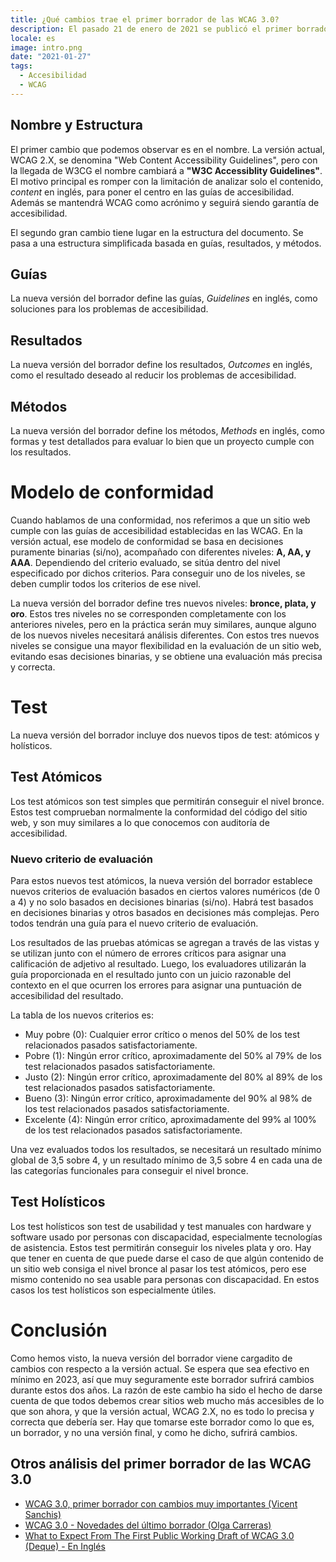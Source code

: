```yaml
---
title: ¿Qué cambios trae el primer borrador de las WCAG 3.0?
description: El pasado 21 de enero de 2021 se publicó el primer borrador de las W3C Accessibility Guidelines (WCAG) 3.0, y viene cargadito de cambios con respecto a la versión actual.
locale: es
image: intro.png
date: "2021-01-27"
tags:
  - Accesibilidad
  - WCAG
---
```


## Nombre y Estructura

El primer cambio que podemos observar es en el nombre. La versión actual, WCAG 2.X, se denomina "Web Content Accessibility Guidelines",
pero con la llegada de W3CG el nombre cambiará a **"W3C Accessiblity Guidelines"**. El motivo principal es romper con la limitación de analizar solo el contenido, _content_ en inglés, para poner el centro en las guías de accesibilidad. Además se mantendrá WCAG como acrónimo y seguirá siendo garantía de accesibilidad.

El segundo gran cambio tiene lugar en la estructura del documento. Se pasa a una estructura simplificada basada en guías, resultados, y métodos.

## Guías

La nueva versión del borrador define las guías, _Guidelines_ en inglés, como soluciones para los problemas de accesibilidad.

## Resultados

La nueva versión del borrador define los resultados, _Outcomes_ en inglés, como el resultado deseado al reducir los problemas de accesibilidad.

## Métodos

La nueva versión del borrador define los métodos, _Methods_ en inglés, como formas y test detallados para evaluar lo bien que un proyecto cumple con los resultados.

# Modelo de conformidad

Cuando hablamos de una conformidad, nos referimos a que un sitio web cumple con las guías de accesibilidad establecidas en las WCAG.
En la versión actual, ese modelo de conformidad se basa en decisiones puramente binarias (si/no), acompañado con diferentes niveles: **A, AA, y AAA**.
Dependiendo del criterio evaluado, se sitúa dentro del nivel especificado por dichos criterios. Para conseguir uno de los niveles, se deben cumplir todos los criterios de ese nivel.

La nueva versión del borrador define tres nuevos niveles: **bronce, plata, y oro**. Estos tres niveles no se corresponden completamente con los anteriores niveles, pero en la práctica serán muy similares, aunque alguno de los nuevos niveles necesitará análisis diferentes. Con estos tres nuevos niveles se consigue una mayor flexibilidad en la evaluación de un sitio web, evitando esas decisiones binarias, y se obtiene una evaluación más precisa y correcta.

# Test

La nueva versión del borrador incluye dos nuevos tipos de test: atómicos y holísticos.

## Test Atómicos

Los test atómicos son test simples que permitirán conseguir el nivel bronce. Estos test comprueban normalmente la conformidad del código del sitio web, y son muy similares a lo que conocemos con auditoría de accesibilidad.

### Nuevo criterio de evaluación

Para estos nuevos test atómicos, la nueva versión del borrador establece nuevos criterios de evaluación basados en ciertos valores numéricos (de 0 a 4) y no solo basados en decisiones binarias (si/no). Habrá test basados en decisiones binarias y otros basados en decisiones más complejas. Pero todos tendrán una guía para el nuevo criterio de evaluación.

Los resultados de las pruebas atómicas se agregan a través de las vistas y se utilizan junto con el número de errores críticos para asignar una calificación de adjetivo al resultado. Luego, los evaluadores utilizarán la guía proporcionada en el resultado junto con un juicio razonable del contexto en el que ocurren los errores para asignar una puntuación de accesibilidad del resultado.

La tabla de los nuevos criterios es:

- Muy pobre (0): Cualquier error crítico o menos del 50% de los test relacionados pasados satisfactoriamente.
- Pobre (1): Ningún error crítico, aproximadamente del 50% al 79% de los test relacionados pasados satisfactoriamente.
- Justo (2): Ningún error crítico, aproximadamente del 80% al 89% de los test relacionados pasados satisfactoriamente.
- Bueno (3): Ningún error crítico, aproximadamente del 90% al 98% de los test relacionados pasados satisfactoriamente.
- Excelente (4): Ningún error crítico, aproximadamente del 99% al 100% de los test relacionados pasados satisfactoriamente.

Una vez evaluados todos los resultados, se necesitará un resultado mínimo global de 3,5 sobre 4, y un resultado mínimo de 3,5 sobre 4 en cada una de las categorías funcionales para conseguir el nivel bronce.

## Test Holísticos

Los test holísticos son test de usabilidad y test manuales con hardware y software usado por personas con discapacidad, especialmente tecnologías de asistencia. Estos test permitirán conseguir los niveles plata y oro. Hay que tener en cuenta de que puede darse el caso de que algún contenido de un sitio web consiga el nivel bronce al pasar los test atómicos, pero ese mismo contenido no sea usable para personas con discapacidad. En estos casos los test holísticos son especialmente útiles.

# Conclusión

Como hemos visto, la nueva versión del borrador viene cargadito de cambios con respecto a la versión actual. Se espera que sea efectivo en mínimo en 2023, así que muy seguramente este borrador sufrirá cambios durante estos dos años. La razón de este cambio ha sido el hecho de darse cuenta de que todos debemos crear sitios web mucho más accesibles de lo que son ahora, y que la versión actual, WCAG 2.X, no es todo lo precisa y correcta que debería ser. Hay que tomarse este borrador como lo que es, un borrador, y no una versión final, y como he dicho, sufrirá cambios.

## Otros análisis del primer borrador de las WCAG 3.0

- [WCAG 3.0, primer borrador con cambios muy importantes (Vicent Sanchis)](https://vicentsanchis.com/wcag-3-0-primer-borrador-con-cambios-muy-importantes/#en_el_nombre)
- [WCAG 3.0 - Novedades del último borrador (Olga Carreras)](https://olgacarreras.blogspot.com/2021/01/wcag-30-novedades-del-ultimo-borrador.html#w3_4)
- [What to Expect From The First Public Working Draft of WCAG 3.0 (Deque) - En Inglés](https://www.deque.com/blog/first-public-working-draft-wcag-3/)
